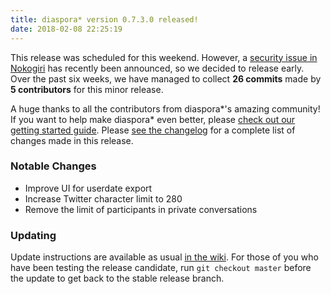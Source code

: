 ```yaml
---
title: diaspora* version 0.7.3.0 released!
date: 2018-02-08 22:25:19
---
```


This release was scheduled for this weekend. However, a [security issue in Nokogiri](https://github.com/sparklemotion/nokogiri/issues/1714) has recently been announced, so we decided to release early. Over the past six weeks, we have managed to collect **26 commits** made by **5 contributors** for this minor release.

A huge thanks to all the contributors from diaspora\*'s amazing community! If you want to help make diaspora* even better, please [check out our getting started guide](https://wiki.diasporafoundation.org/Getting_started_with_contributing). Please [see the changelog](https://github.com/diaspora/diaspora/releases/tag/v0.7.3.0) for a complete list of changes made in this release.

### Notable Changes

* Improve UI for userdate export
* Increase Twitter character limit to 280
* Remove the limit of participants in private conversations

### Updating

Update instructions are available as usual [in the wiki](https://wiki.diasporafoundation.org/Updating). For those of you who have been testing the release candidate, run `git checkout master` before the update to get back to the stable release branch.
